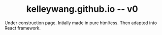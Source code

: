 <h1 align="center">kelleywang.github.io -- v0</h1>



Under construction page. Intially made in pure html/css. Then adapted into React framework.
